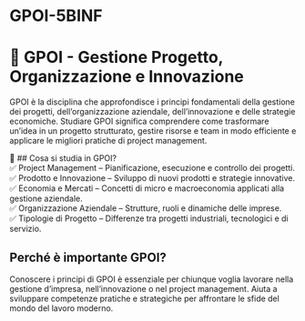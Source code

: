# GPOI-5BINF
# 📌 GPOI - Gestione Progetto, Organizzazione e Innovazione  
GPOI è la disciplina che approfondisce i principi fondamentali della gestione dei progetti, dell’organizzazione aziendale, dell’innovazione e delle strategie economiche. Studiare GPOI significa comprendere come trasformare un’idea in un progetto strutturato, gestire risorse e team in modo efficiente e applicare le migliori pratiche di project management.

📌 ## Cosa si studia in GPOI?  
✅ Project Management – Pianificazione, esecuzione e controllo dei progetti.  
✅ Prodotto e Innovazione – Sviluppo di nuovi prodotti e strategie innovative.  
✅ Economia e Mercati – Concetti di micro e macroeconomia applicati alla gestione aziendale.  
✅ Organizzazione Aziendale – Strutture, ruoli e dinamiche delle imprese.  
✅ Tipologie di Progetto – Differenze tra progetti industriali, tecnologici e di servizio.  


## Perché è importante GPOI?
Conoscere i principi di GPOI è essenziale per chiunque voglia lavorare nella gestione d’impresa, nell’innovazione o nel project management. Aiuta a sviluppare competenze pratiche e strategiche per affrontare le sfide del mondo del lavoro moderno.
